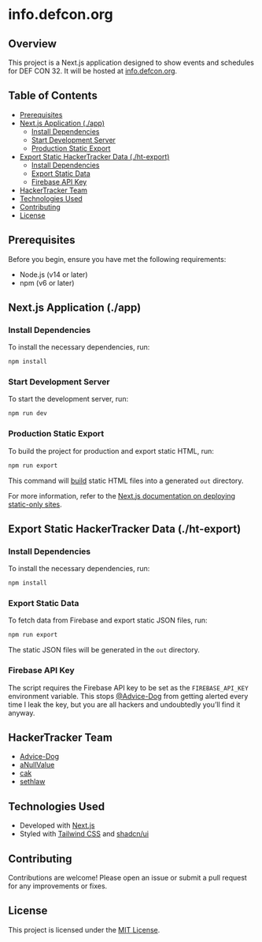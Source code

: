 # info.defcon.org

## Overview

This project is a Next.js application designed to show events and schedules for DEF CON 32. It will be hosted at [info.defcon.org](https://info.defcon.org).

## Table of Contents

- [Prerequisites](#prerequisites)
- [Next.js Application (./app)](#nextjs-application-app)
  - [Install Dependencies](#install-dependencies)
  - [Start Development Server](#start-development-server)
  - [Production Static Export](#production-static-export)
- [Export Static HackerTracker Data (./ht-export)](#export-static-hackertracker-data-ht-export)
  - [Install Dependencies](#install-dependencies-1)
  - [Export Static Data](#export-static-data)
  - [Firebase API Key](#firebase-api-key)
- [HackerTracker Team](#hackertracker-team)
- [Technologies Used](#technologies-used)
- [Contributing](#contributing)
- [License](#license)

## Prerequisites

Before you begin, ensure you have met the following requirements:

- Node.js (v14 or later)
- npm (v6 or later)

## Next.js Application (./app)

### Install Dependencies

To install the necessary dependencies, run:

```bash
npm install
```

### Start Development Server

To start the development server, run:

```bash
npm run dev
```

### Production Static Export

To build the project for production and export static HTML, run:

```bash
npm run export
```

This command will [build](https://nextjs.org/docs/app/building-your-application/deploying/static-exports) static HTML files into a generated `out` directory.

For more information, refer to the [Next.js documentation on deploying static-only sites](https://nextjs.org/docs/pages/building-your-application/deploying#static-only).

## Export Static HackerTracker Data (./ht-export)

### Install Dependencies

To install the necessary dependencies, run:

```bash
npm install
```

### Export Static Data

To fetch data from Firebase and export static JSON files, run:

```bash
npm run export
```

The static JSON files will be generated in the `out` directory.

### Firebase API Key

The script requires the Firebase API key to be set as the `FIREBASE_API_KEY` environment variable. This stops [@Advice-Dog](https://github.com/Advice-Dog) from getting alerted every time I leak the key, but you are all hackers and undoubtedly you’ll find it anyway.

## HackerTracker Team

- [Advice-Dog](https://github.com/Advice-Dog)
- [aNullValue](https://github.com/aNullValue)
- [cak](https://github.com/cak)
- [sethlaw](https://github.com/sethlaw)

## Technologies Used

- Developed with [Next.js](https://nextjs.org)
- Styled with [Tailwind CSS](https://tailwindcss.com) and [shadcn/ui](https://ui.shadcn.com)

## Contributing

Contributions are welcome! Please open an issue or submit a pull request for any improvements or fixes.

## License

This project is licensed under the [MIT License](LICENSE).
